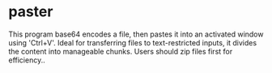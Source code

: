# paster
This program base64 encodes a file, then pastes it into an activated window using 'Ctrl+V'. Ideal for transferring files to text-restricted inputs, it divides the content into manageable chunks. Users should zip files first for efficiency..
